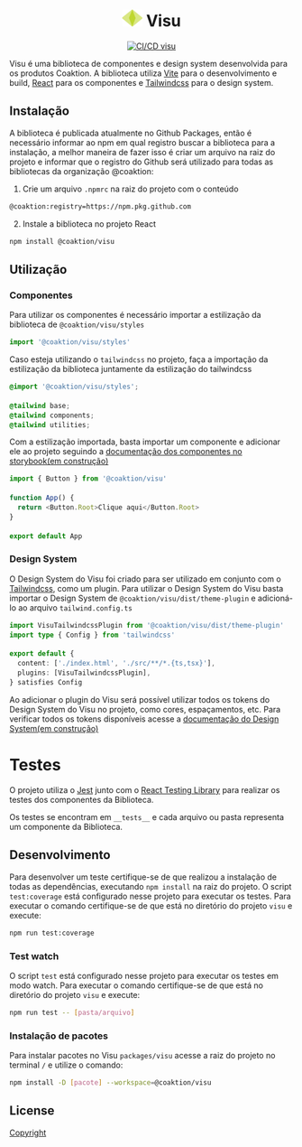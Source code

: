 <p align="center">
  <h1 align="center">
    <picture>
      <img alt="Visu" src="./public/visu.svg" height="30px" />
    </picture>
    Visu
  </h1>
</p>

<p align="center">
  <a href="https://github.com/Coaktion/Droz-Visu/actions/workflows/build-and-test.js.yml">
    <img src="https://github.com/Coaktion/Droz-Visu/actions/workflows/build-and-test.js.yml/badge.svg" alt="CI/CD visu">
  </a>
</p>

Visu é uma biblioteca de componentes e design system desenvolvida para os produtos Coaktion. A biblioteca utiliza [Vite](https://vitejs.dev/) para o desenvolvimento e build, [React](https://react.dev/) para os componentes e [Tailwindcss](https://tailwindcss.com/) para o design system.

## Instalação

A biblioteca é publicada atualmente no Github Packages, então é necessário informar ao npm em qual registro buscar a biblioteca para a instalação, a melhor maneira de fazer isso é criar um arquivo na raiz do projeto e informar que o registro do Github será utilizado para todas as bibliotecas da organização @coaktion:

1. Crie um arquivo `.npmrc` na raiz do projeto com o conteúdo

```bash
@coaktion:registry=https://npm.pkg.github.com
```

2. Instale a biblioteca no projeto React

```bash
npm install @coaktion/visu
```

## Utilização

### Componentes

Para utilizar os componentes é necessário importar a estilização da biblioteca de `@coaktion/visu/styles`

```typescript
import '@coaktion/visu/styles'
```

Caso esteja utilizando o `tailwindcss` no projeto, faça a importação da estilização da biblioteca juntamente da estilização do tailwindcss

```css
@import '@coaktion/visu/styles';

@tailwind base;
@tailwind components;
@tailwind utilities;
```

Com a estilização importada, basta importar um componente e adicionar ele ao projeto seguindo a [documentação dos componentes no storybook(em construção)](https://feat-update-storybook-v7--645ce9be8ed7e2ea5066a152.chromatic.com/)

```typescript
import { Button } from '@coaktion/visu'

function App() {
  return <Button.Root>Clique aqui</Button.Root>
}

export default App
```

### Design System

O Design System do Visu foi criado para ser utilizado em conjunto com o [Tailwindcss](https://tailwindcss.com/), como um plugin. Para utilizar o Design System do Visu basta importar o Design System de `@coaktion/visu/dist/theme-plugin` e adicioná-lo ao arquivo `tailwind.config.ts`


```typescript
import VisuTailwindcssPlugin from '@coaktion/visu/dist/theme-plugin'
import type { Config } from 'tailwindcss'

export default {
  content: ['./index.html', './src/**/*.{ts,tsx}'],
  plugins: [VisuTailwindcssPlugin],
} satisfies Config

```

Ao adicionar o plugin do Visu será possível utilizar todos os tokens do Design System do Visu no projeto, como cores, espaçamentos, etc. Para verificar todos os tokens disponíveis acesse a [documentação do Design System(em construção)](https://feat-update-storybook-v7--645ce9be8ed7e2ea5066a152.chromatic.com/)

# Testes

O projeto utiliza o [Jest](https://jestjs.io/pt-BR/) junto com o [React Testing Library](https://testing-library.com/docs/react-testing-library/intro/) para realizar os testes dos componentes da Biblioteca.

Os testes se encontram em `__tests__` e cada arquivo ou pasta representa um componente da Biblioteca.

## Desenvolvimento

Para desenvolver um teste certifique-se de que realizou a instalação de todas as dependências, executando `npm install` na raiz do projeto.
O script `test:coverage` está configurado nesse projeto para executar os testes. Para executar o comando certifique-se de que está no diretório do projeto `visu` e execute:

```bash
npm run test:coverage
```

### Test watch

O script `test` está configurado nesse projeto para executar os testes em modo watch. Para executar o comando certifique-se de que está no diretório do projeto `visu` e execute:

```bash
npm run test -- [pasta/arquivo]
```

### Instalação de pacotes

Para instalar pacotes no Visu `packages/visu` acesse a raiz do projeto no terminal `/` e utilize o comando:

```bash
npm install -D [pacote] --workspace=@coaktion/visu
```

## License

[Copyright](../../LICENSE)
